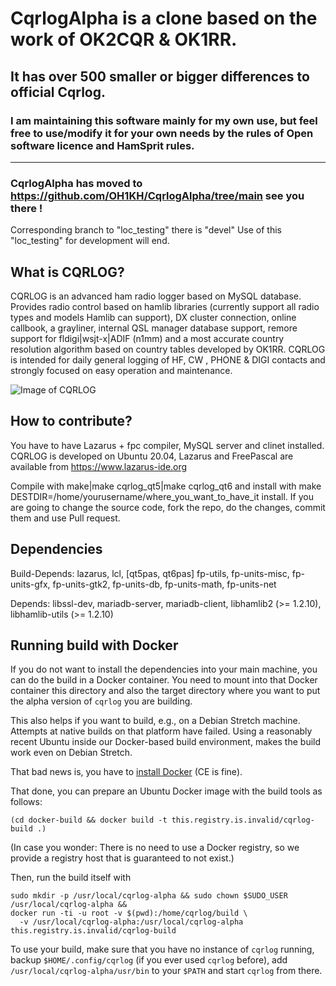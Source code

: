 # CqrlogAlpha is a clone based on the work of OK2CQR & OK1RR.
## It has over 500 smaller or bigger differences to official Cqrlog.
### I am maintaining this software mainly for my own use, but feel free to use/modify it for your own needs by the rules of Open software licence and HamSprit rules.
----------------------------------------------------------------------------------------------------

###  CqrlogAlpha has moved to https://github.com/OH1KH/CqrlogAlpha/tree/main  see you there !

Corresponding branch to "loc_testing" there is "devel"
Use of this "loc_testing" for development will end.



What is CQRLOG?
---------------

CQRLOG is an advanced ham radio logger based on MySQL database. Provides radio control 
based on hamlib libraries (currently support all radio types and models Hamlib can support),
DX cluster connection, online callbook, a grayliner, internal QSL manager database support,
remore support for fldigi|wsjt-x|ADIF (n1mm) and a most 
accurate country resolution algorithm based on country tables developed by OK1RR. CQRLOG is 
intended for daily general logging of HF, CW , PHONE & DIGI contacts and strongly focused on easy 
operation and maintenance. 

![Image of CQRLOG](https://cqrlog.com/images/users/ok2cqr.png)

How to contribute?
------------------

You have to have Lazarus + fpc compiler, MySQL server and clinet installed.
CQRLOG is developed on Ubuntu 20.04, Lazarus and FreePascal are available from https://www.lazarus-ide.org

Compile with make|make cqrlog_qt5|make cqrlog_qt6 and install with make DESTDIR=/home/yourusername/where_you_want_to_have_it install.
If you are going to change the source code, fork the repo, do the changes, commit them and use Pull request.

Dependencies
-------------

Build-Depends: lazarus, lcl, [qt5pas, qt6pas] fp-utils, fp-units-misc, fp-units-gfx, fp-units-gtk2, fp-units-db, fp-units-math, fp-units-net

Depends: libssl-dev, mariadb-server,  mariadb-client, libhamlib2 (>= 1.2.10), libhamlib-utils (>= 1.2.10)

Running build with Docker
-------------------------

If you do not want to install the dependencies into your main machine, you can do the build
in a Docker container.  You need to mount into that Docker container this directory and
also the target directory where you want to put the alpha version of `cqrlog` you are
building.

This also helps if you want to build, e.g., on a Debian Stretch machine.  Attempts at
native builds on that platform have failed.  Using a reasonably recent Ubuntu inside our
Docker-based build environment, makes the build work even on Debian Stretch.

That bad news is, you have to [install Docker](https://docs.docker.com/install/linux/docker-ce/ubuntu/) (CE is fine).

That done, you can prepare an Ubuntu Docker image with the build tools as follows:

    (cd docker-build && docker build -t this.registry.is.invalid/cqrlog-build .)

(In case you wonder: There is no need to use a Docker registry, so we provide a registry
host that is guaranteed to not exist.)

Then, run the build itself with

    sudo mkdir -p /usr/local/cqrlog-alpha && sudo chown $SUDO_USER /usr/local/cqrlog-alpha &&
    docker run -ti -u root -v $(pwd):/home/cqrlog/build \
      -v /usr/local/cqrlog-alpha:/usr/local/cqrlog-alpha this.registry.is.invalid/cqrlog-build

To use your build, make sure that you have no instance of `cqrlog` running, backup
`$HOME/.config/cqrlog` (if you ever used `cqrlog` before), add
`/usr/local/cqrlog-alpha/usr/bin` to your `$PATH` and start `cqrlog` from there.
